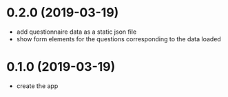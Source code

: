 # 0.2.0 (2019-03-19)

* add questionnaire data as a static json file
* show form elements for the questions corresponding to the data loaded

# 0.1.0 (2019-03-19)

* create the app
